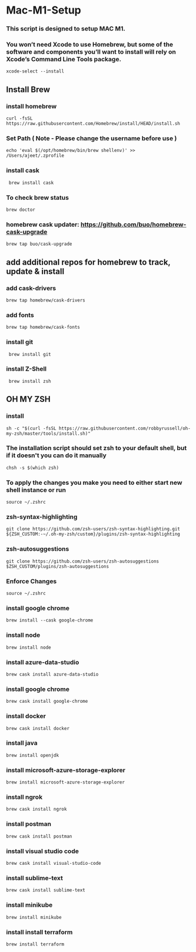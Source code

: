 # Mac-M1-Setup

### This script is designed to setup MAC M1.  

### You won’t need Xcode to use Homebrew, but some of the software and components you’ll want to install will rely on Xcode’s Command Line Tools package.
``` xcode-select --install ```

## Install Brew 
### install homebrew
``` curl -fsSL https://raw.githubusercontent.com/Homebrew/install/HEAD/install.sh ```

### Set Path ( Note - Please change the username before use )
``` echo 'eval $(/opt/homebrew/bin/brew shellenv)' >> /Users/ajeet/.zprofile ```

### install cask
``` brew install cask```
### To check brew status 
``` brew doctor ```
### homebrew cask updater: https://github.com/buo/homebrew-cask-upgrade
``` brew tap buo/cask-upgrade ```

## add additional repos for homebrew to track, update & install
### add cask-drivers
``` brew tap homebrew/cask-drivers ```
### add fonts
``` brew tap homebrew/cask-fonts ```

### install git
``` brew install git```

### install Z-Shell
``` brew install zsh```

## OH MY ZSH
### install
``` sh -c "$(curl -fsSL https://raw.githubusercontent.com/robbyrussell/oh-my-zsh/master/tools/install.sh)" ```

### The installation script should set zsh to your default shell, but if it doesn't you can do it manually
``` chsh -s $(which zsh) ```

### To apply the changes you make you need to either start new shell instance or run
``` source ~/.zshrc ```

### zsh-syntax-highlighting
``` git clone https://github.com/zsh-users/zsh-syntax-highlighting.git ${ZSH_CUSTOM:-~/.oh-my-zsh/custom}/plugins/zsh-syntax-highlighting ```

### zsh-autosuggestions
``` git clone https://github.com/zsh-users/zsh-autosuggestions $ZSH_CUSTOM/plugins/zsh-autosuggestions ```

### Enforce Changes
``` source ~/.zshrc ```

### install google chrome 
``` brew install --cask google-chrome ```

### install node
``` brew install node ```

### install azure-data-studio
``` brew cask install azure-data-studio ```

### install google chrome 
``` brew cask install google-chrome ```

### install docker
``` brew cask install docker ```

### install java
``` brew install openjdk ```

### install microsoft-azure-storage-explorer
``` brew install microsoft-azure-storage-explorer ```

### install ngrok
``` brew cask install ngrok ```

### install postman
``` brew cask install postman ```

### install visual studio code
``` brew cask install visual-studio-code ```

### install sublime-text
``` brew cask install sublime-text ```

### install minikube 
``` brew install minikube ```

### install install terraform
``` brew install terraform ```



